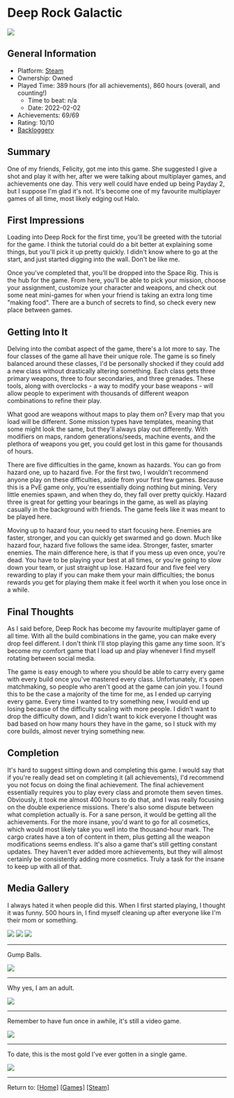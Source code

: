 # Deep Rock Galactic

![](./Assets/DRGSteamMenu.png)

## General Information
- Platform: [Steam](https://steamcommunity.com/id/queenofthevoid/recommended/548430/)
- Ownership: Owned
- Played Time: 389 hours (for all achievements), 860 hours (overall, and counting!)
	- Time to beat: n/a
	- Date: 2022-02-02
- Achievements: 69/69
- Rating: 10/10
- [Backloggery](https://www.backloggery.com/games.php?user=QueenRaven29&search=Deep+Rock+Galactic)

## Summary
One of my friends, Felicity, got me into this game. She suggested I give a shot and play it with her, after we were talking about multiplayer games, and achievements one day. This very well could have ended up being Payday 2, but I suppose I'm glad it's not. It's become one of my favourite multiplayer games of all time, most likely edging out Halo. 

## First Impressions
Loading into Deep Rock for the first time, you'll be greeted with the tutorial for the game. I think the tutorial could do a bit better at explaining some things, but you'll pick it up pretty quickly. I didn't know where to go at the start, and just started digging into the wall. Don't be like me. 

Once you've completed that, you'll be dropped into the Space Rig. This is the hub for the game. From here, you'll be able to pick your mission, choose your assignment, customize your character and weapons, and check out some neat mini-games for when your friend is taking an extra long time "making food". There are a bunch of secrets to find, so check every new place between games. 

## Getting Into It
Delving into the combat aspect of the game, there's a lot more to say. The four classes of the game all have their unique role. The game is so finely balanced around these classes, I'd be personally shocked if they could add a new class without drastically altering something. Each class gets three primary weapons, three to four secondaries, and three grenades. These tools, along with overclocks - a way to modify your base weapons - will allow people to experiment with thousands of different weapon combinations to refine their play. 

What good are weapons without maps to play them on? Every map that you load will be different. Some mission types have templates, meaning that some might look the same, but they'll always play out differently. With modifiers on maps, random generations/seeds, machine events, and the plethora of weapons you get, you could get lost in this game for thousands of hours.

There are five difficulties in the game, known as hazards. You can go from hazard one, up to hazard five. For the first two, I wouldn't recommend anyone play on these difficulties, aside from your first few games. Because this is a PvE game only, you're essentially doing nothing but mining. Very little enemies spawn, and when they do, they fall over pretty quickly. Hazard three is great for getting your bearings in the game, as well as playing casually in the background with friends. The game feels like it was meant to be played here. 

Moving up to hazard four, you need to start focusing here. Enemies are faster, stronger, and you can quickly get swarmed and go down. Much like hazard four, hazard five follows the same idea. Stronger, faster, smarter enemies. The main difference here, is that if you mess up even once, you're dead. You have to be playing your best at all times, or you're going to slow down your team, or just straight up lose. Hazard four and five feel very rewarding to play if you can make them your main difficulties; the bonus rewards you get for playing them make it feel worth it when you lose once in a while.

## Final Thoughts
As I said before, Deep Rock has become my favourite multiplayer game of all time. With all the build combinations in the game, you can make every drop feel different. I don't think I'll stop playing this game any time soon. It's become my comfort game that I load up and play whenever I find myself rotating between social media. 

The game is easy enough to where you should be able to carry every game with every build once you've mastered every class. Unfortunately, it's open matchmaking, so people who aren't good at the game can join you. I found this to be the case a majority of the time for me, as I ended up carrying every game. Every time I wanted to try something new, I would end up losing because of the difficulty scaling with more people. I didn't want to drop the difficulty down, and I didn't want to kick everyone I thought was bad based on how many hours they have in the game, so I stuck with my core builds, almost never trying something new. 

## Completion
It's hard to suggest sitting down and completing this game. I would say that if you're really dead set on completing it (all achievements), I'd recommend you not focus on doing the final achievement. The final achievement essentially requires you to play every class and promote them seven times. Obviously, it took me almost 400 hours to do that, and I was really focusing on the double experience missions. There's also some dispute between what completion actually is. For a sane person, it would be getting all the achievements. For the more insane, you'd want to go for all cosmetics, which would most likely take you well into the thousand-hour mark. The cargo crates have a ton of content in them, plus getting all the weapon modifications seems endless. It's also a game that's still getting constant updates. They haven't ever added more achievements, but they will almost certainly be consistently adding more cosmetics. Truly a task for the insane to keep up with all of that.

## Media Gallery

I always hated it when people did this. When I first started playing, I thought it was funny. 500 hours in, I find myself cleaning up after everyone like I'm their mom or something.

![](./Assets/DRGStuffed1.png)
![](./Assets/DRGStuffed2.png)
![](./Assets/DRGStuffed3.png)

* * *

Gump Balls.

![](./Assets/DRGGumpBalls.png)

* * *

Why yes, I am an adult. 

![](./Assets/DRGPenisWall.png)

* * *

Remember to have fun once in awhile, it's still a video game. 

![](./Assets/DRG4Scout.png)

* * *

To date, this is the most gold I've ever gotten in a single game.

![](./Assets/DRGMostGold.png)

***
Return to: [[Home]](/index) [[Games]](/Games/Home) [[Steam]](/Games/Steam/Home)
